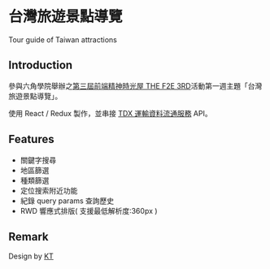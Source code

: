 # 台灣旅遊景點導覽

Tour guide of Taiwan attractions

## Introduction

參與六角學院舉辦之[第三屆前端精神時光屋 THE F2E 3RD](https://2021.thef2e.com/)活動第一週主題「台灣旅遊景點導覽」。

使用 React / Redux 製作，並串接 [TDX 運輸資料流通服務](https://tdx.transportdata.tw/) API。

## Features

-  關鍵字搜尋
-  地區篩選
-  種類篩選
-  定位搜索附近功能
-  紀錄 query params 查詢歷史
-  RWD 響應式排版( 支援最低解析度:360px )

## Remark

Design by [KT](https://www.behance.net/KT_Designer)

